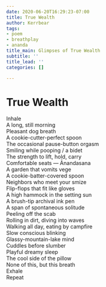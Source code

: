 ```yaml
---
date: 2020-06-20T16:29:23-07:00
title: True Wealth
author: Kerrbear
tags:
- poem
- breathplay
- ananda
title_main: Glimpses of True Wealth
subtitle: ''
title_lead: ''
categories: []

---
```

# True Wealth

Inhale  
A long, still morning  
Pleasant dog breath  
A cookie-cutter-perfect spoon  
The occasional pause-button orgasm  
Smiling while pooping<!--more--> / a bidet  
The strength to lift, hold, carry  
Comfortable seats — Ānandasana  
A garden that vomits vege  
A cookie-batter-covered spoon  
Neighbors who meet your smize  
Flip-flops that fit like gloves  
A high hammock in the setting sun  
A brush-tip archival ink pen  
A span of spontaneous solitude  
Peeling off the scab  
Rolling in dirt, diving into waves  
Walking all day, eating by campfire  
Slow conscious blinking  
Glassy-mountain-lake mind  
Cuddles before slumber  
Playful dreamy sleep  
The cool side of the pillow  
None of this, but this breath  
Exhale  
Repeat